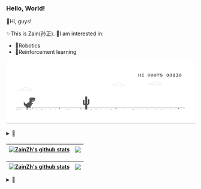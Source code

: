 ### Hello, World!
👋Hi, guys! 

✨This is Zain(孙正).
🤔I am interested in:
- 🤖️Robotics 
- 🧠Reinforcement learning


![Dino](https://raw.githubusercontent.com/praveenscience/praveenscience/master/dino.gif)

<details>
<summary>🌱</summary>
<pre><code>

<!--START_SECTION:waka-->
**I'm an Early 🐤** 

```text
🌞 Morning    44 commits     ██░░░░░░░░░░░░░░░░░░░░░░░   10.3% 
🌆 Daytime    225 commits    █████████████░░░░░░░░░░░░   52.69% 
🌃 Evening    150 commits    ████████░░░░░░░░░░░░░░░░░   35.13% 
🌙 Night      8 commits      ░░░░░░░░░░░░░░░░░░░░░░░░░   1.87%

```
📅 **I'm Most Productive on Thursday** 

```text
Monday       64 commits     ███░░░░░░░░░░░░░░░░░░░░░░   14.99% 
Tuesday      52 commits     ███░░░░░░░░░░░░░░░░░░░░░░   12.18% 
Wednesday    93 commits     █████░░░░░░░░░░░░░░░░░░░░   21.78% 
Thursday     117 commits    ██████░░░░░░░░░░░░░░░░░░░   27.4% 
Friday       68 commits     ████░░░░░░░░░░░░░░░░░░░░░   15.93% 
Saturday     22 commits     █░░░░░░░░░░░░░░░░░░░░░░░░   5.15% 
Sunday       11 commits     ░░░░░░░░░░░░░░░░░░░░░░░░░   2.58%

```


📊 **This Week I Spent My Time On** 

```text
⌚︎ Time Zone: Asia/Shanghai

💬 Programming Languages: 
C++                      6 hrs 34 mins       ███████████░░░░░░░░░░░░░░   45.42% 
Python                   5 hrs 46 mins       ██████████░░░░░░░░░░░░░░░   39.93% 
YAML                     30 mins             █░░░░░░░░░░░░░░░░░░░░░░░░   3.52% 
roslaunch                22 mins             ░░░░░░░░░░░░░░░░░░░░░░░░░   2.61% 
C                        21 mins             ░░░░░░░░░░░░░░░░░░░░░░░░░   2.45%

🔥 Editors: 
CLion                    14 hrs 17 mins      ████████████████████████░   98.77% 
VS Code                  9 mins              ░░░░░░░░░░░░░░░░░░░░░░░░░   1.1% 
PyCharm                  1 min               ░░░░░░░░░░░░░░░░░░░░░░░░░   0.13%

💻 Operating System: 
Linux                    14 hrs 27 mins      █████████████████████████   100.0%

```

**I Mostly Code in Python** 

```text
Python                   8 repos             ███████████░░░░░░░░░░░░░░   44.44% 
C++                      6 repos             ████████░░░░░░░░░░░░░░░░░   33.33% 
Jupyter Notebook         2 repos             ██░░░░░░░░░░░░░░░░░░░░░░░   11.11% 
C                        2 repos             ██░░░░░░░░░░░░░░░░░░░░░░░   11.11%

```



 Last Updated on 28/10/2022 02:13:58 UTC
<!--END_SECTION:waka-->
</code></pre>
</details>



#### 
| <a href="https://github.com/ZainZh/github-readme-stats"><img align="center" src="https://github-readme-stats-an0fxpx8x-zainzh.vercel.app/api/top-langs/?username=ZainZh&layout=compact&show_icons=true&include_all_commits=true&theme=buefy&hide_border=true" alt="ZainZh's github stats" /></a> | <a href="https://github.com/ZainZh/github-readme-stats"><img align="center" src="https://github-readme-stats-an0fxpx8x-zainzh.vercel.app/api/wakatime?username=ZainZh&layout=compact&theme=buefy&hide_border=true" /></a> |
| ------------- | ------------- |

#### 
| <a href="https://github.com/ZainZh/github-readme-stats"><img align="center" src="https://github-readme-stats-an0fxpx8x-zainzh.vercel.app/api?username=ZainZh&show_icons=true&include_all_commits=true&theme=buefy&hide_border=true" alt="ZainZh's github stats" /></a> | <a href="https://github.com/ZainZh/github-readme-stats"><img align="center" src="https://github-readme-streak-stats.herokuapp.com/?user=ZainZh&layout=compact&theme=buefy&hide_border=true" /></a> |
| --- | --- |


<details>
<summary>💬</summary>
<pre><code>

Most Used Languages: The language that I used most in all projects.
Wakatime Stats: My working time stats in the past seven days.
Github stats: My growth process.
</code></pre>
</details>

<!--
**ZainZh/ZainZh** is a ✨ _special_ ✨ repository because its `README.md` (this file) appears on your GitHub profile.

Here are some ideas to get you started:

- 🔭 I’m currently working on ...
- 🌱 I’m currently learning ...
- 👯 I’m looking to collaborate on ...
- 🤔 I’m looking for help with ...
- 💬 Ask me about ...
- 📫 How to reach me: ...
- 😄 Pronouns: ...
- ⚡ Fun fact: ...
-->

